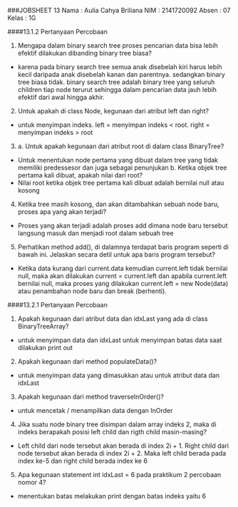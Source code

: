 ###JOBSHEET 13
Nama : Aulia Cahya Briliana
NIM : 2141720092
Absen : 07
Kelas : 1G

####13.1.2 Pertanyaan Percobaan
1. Mengapa dalam binary search tree proses pencarian data bisa lebih efektif dilakukan dibanding binary tree biasa?
* karena pada binary search tree semua anak disebelah kiri harus lebih kecil daripada anak disebelah kanan dan parentnya.
sedangkan binary tree biasa tidak. binary search tree adalah binary tree yang seluruh children tiap node terurut sehingga
dalam pencarian data jauh lebih efektif dari awal hingga akhir.
2. Untuk apakah di class Node, kegunaan dari atribut left dan right?
* untuk menyimpan indeks. left = menyimpan indeks < root. right = menyimpan indeks > root
3. a. Untuk apakah kegunaan dari atribut root di dalam class BinaryTree?
* Untuk menentukan node pertama yang dibuat dalam tree yang tidak memiliki
  predessesor dan juga sebagai penunjukan
   b. Ketika objek tree pertama kali dibuat, apakah nilai dari root?
* Nilai root ketika objek tree pertama kali dibuat adalah bernilai null atau kosong
4. Ketika tree masih kosong, dan akan ditambahkan sebuah node baru, proses apa yang akan terjadi?
* Proses yang akan terjadi adalah proses add dimana node baru tersebut langsung masuk
  dan menjadi root dalam sebuah tree
5. Perhatikan method add(), di dalamnya terdapat baris program seperti di bawah ini. Jelaskan secara detil untuk apa baris program tersebut?
* Ketika data kurang dari current.data kemudian current.left tidak bernilai null, maka
  akan dilakukan current = current.left dan apabila current.left bernilai null, maka proses
  yang dilakukan current.left = new Node(data) atau penambahan node baru dan break
  (berhenti).

####13.2.1 Pertanyaan Percobaan
1. Apakah kegunaan dari atribut data dan idxLast yang ada di class BinaryTreeArray?
* untuk menyimpan data dan idxLast untuk menyimpan batas data saat dilakukan
  print out
2. Apakah kegunaan dari method populateData()?
* untuk menyimpan data yang dimasukkan atau untuk atribut data dan idxLast
3. Apakah kegunaan dari method traverseInOrder()?
* untuk mencetak / menampilkan data
  dengan InOrder
4. Jika suatu node binary tree disimpan dalam array indeks 2, maka di indeks berapakah
   posisi left child dan rigth child masin-masing?
* Left child dari node tersebut akan berada di index 2i + 1. Right child dari node tersebut
  akan berada di index 2i + 2. Maka left child berada pada index ke-5 dan right child
  berada index ke 6
5. Apa kegunaan statement int idxLast = 6 pada praktikum 2 percobaan nomor 4?
* menentukan batas melakukan print dengan batas indeks yaitu 6
